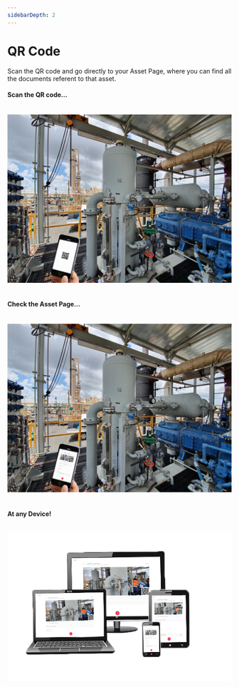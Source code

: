 ```yaml
---
sidebarDepth: 2
---
```


# QR Code

Scan the QR code and go directly to your Asset Page, where you can find all the documents referent to that asset.

#### Scan the QR code...

<br>
    <center>
    <img src="./Resources/QR/QR01.png">
    </center>
<br>

#### Check the Asset Page...

<br>
    <center>
    <img src="./Resources/QR/QR02.png">
    </center>
<br>

#### At any Device!

<br>
    <center>
    <img src="./Resources/Design/Responsive.png">
    </center>
<br>
